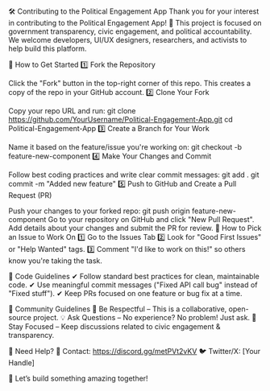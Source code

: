 🛠️ Contributing to the Political Engagement App
Thank you for your interest in contributing to the Political Engagement App! 🚀 This project is focused on government transparency, civic engagement, and political accountability. We welcome developers, UI/UX designers, researchers, and activists to help build this platform.

📌 How to Get Started
1️⃣ Fork the Repository

Click the "Fork" button in the top-right corner of this repo.
This creates a copy of the repo in your GitHub account.
2️⃣ Clone Your Fork

Copy your repo URL and run:
git clone https://github.com/YourUsername/Political-Engagement-App.git
cd Political-Engagement-App
3️⃣ Create a Branch for Your Work

Name it based on the feature/issue you're working on:
git checkout -b feature-new-component
4️⃣ Make Your Changes and Commit

Follow best coding practices and write clear commit messages:
git add .
git commit -m "Added new feature"
5️⃣ Push to GitHub and Create a Pull Request (PR)

Push your changes to your forked repo:
git push origin feature-new-component
Go to your repository on GitHub and click "New Pull Request".
Add details about your changes and submit the PR for review.
📌 How to Pick an Issue to Work On
1️⃣ Go to the Issues Tab
2️⃣ Look for "Good First Issues" or "Help Wanted" tags.
3️⃣ Comment "I'd like to work on this!" so others know you're taking the task.

📌 Code Guidelines
✔ Follow standard best practices for clean, maintainable code.
✔ Use meaningful commit messages ("Fixed API call bug" instead of "Fixed stuff").
✔ Keep PRs focused on one feature or bug fix at a time.

📌 Community Guidelines
🚀 Be Respectful – This is a collaborative, open-source project.
💡 Ask Questions – No experience? No problem! Just ask.
🎯 Stay Focused – Keep discussions related to civic engagement & transparency.

📢 Need Help?
📩 Contact: https://discord.gg/metPVt2vKV
🐦 Twitter/X: [Your Handle]

🚀 Let’s build something amazing together!
